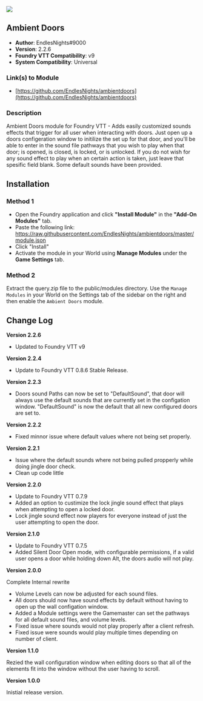 ![](https://img.shields.io/badge/Foundry-v0.8.6-informational)
## Ambient Doors

* **Author**: EndlesNights#9000
* **Version**: 2.2.6
* **Foundry VTT Compatibility**: v9
* **System Compatibility**: Universal

### Link(s) to Module
* [https://github.com/EndlesNights/ambientdoors](https://github.com/EndlesNights/ambientdoors)

### Description
Ambient Doors module for Foundry VTT - Adds easily customized sounds effects that trigger for all user when interacting with doors. Just open up a doors configeration window to initilize the set up for that door, and you'll be able to enter in the sound file pathways that you wish to play when that door; is opened, is closed, is locked, or is unlocked. If you do not wish for any sound effect to play when an certain action is taken, just leave that spesific field blank. Some default sounds have been provided.

## Installation
### Method 1
* Open the Foundry application and click **"Install Module"** in the **"Add-On Modules"** tab.
* Paste the following link: https://raw.githubusercontent.com/EndlesNights/ambientdoors/master/module.json
* Click "Install"
* Activate the module in your World using **Manage Modules** under the **Game Settings** tab.

### Method 2
Extract the query.zip file to the public/modules directory. Use the `Manage Modules` in your World on the Settings tab of the sidebar on the right and then enable the `Ambient Doors` module.


## Change Log

**Version 2.2.6**
* Updated to Foundry VTT v9

**Version 2.2.4**
* Update to Foundry VTT 0.8.6 Stable Release.

**Version 2.2.3**

* Doors sound Paths can now be set to "DefaultSound", that door will always use the default sounds that are currently set in the configation window. "DefaultSound" is now the default that all new configured doors are set to.

**Version 2.2.2**

* Fixed minnor issue where default values where not being set properly.

**Version 2.2.1**

* Issue where the default sounds where not being pulled propperly while doing jingle door check.
* Clean up code little

**Version 2.2.0**

* Update to Foundry VTT 0.7.9
* Added an option to custimize the lock jingle sound effect that plays when attempting to open a locked door.
* Lock jingle sound effect now players for everyone instead of just the user attempting to open the door.

**Version 2.1.0**

* Update to Foundry VTT 0.7.5
* Added Silent Door Open mode, with configurable permissions, if a valid user opens a door while holding down Alt, the doors audio will not play.

**Version 2.0.0**

Complete Internal rewrite
* Volume Levels can now be adjusted for each sound files.
* All doors should now have sound effects by default without having to open up the wall configation window.
* Added a Module settings were the Gamemaster can set the pathways for all default sound files, and volume levels.
* Fixed issue where sounds would not play properly after a client refresh.
* Fixed issue were sounds would play multiple times depending on number of client.

**Version 1.1.0**

Rezied the wall configuration window when editing doors so that all of the elements fit into the window without the user having to scroll.

**Version 1.0.0**

Inistial release version.
